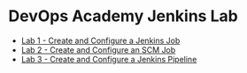# DevOps Academy Jenkins Lab

- [Lab 1 - Create and Configure a Jenkins Job](https://github.com/chuymarin/doa-jenkins-lab/blob/master/LAB_1.md)
- [Lab 2 - Create and Configure an SCM Job](https://github.com/chuymarin/doa-jenkins-lab/blob/master/LAB_2.md)
- [Lab 3 - Create and Configure a Jenkins Pipeline](https://github.com/chuymarin/doa-jenkins-lab/blob/master/LAB_3.md)
